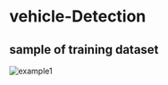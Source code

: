 # vehicle-Detection


sample of training dataset
---------------------
![example1]([Figures/visualizedFilters.png)
